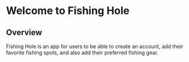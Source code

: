 # Welcome to Fishing Hole

## Overview 
Fishing Hole is an app for users to be able to create an account, add their favorite fishing spots, and also add their preferred fishing gear.
